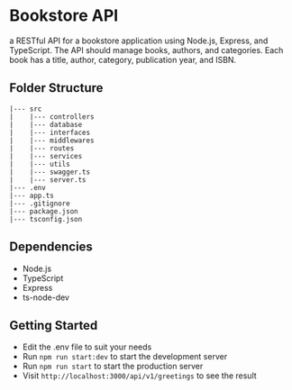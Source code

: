 # Bookstore API

a RESTful API for a bookstore application using Node.js, Express, and TypeScript. The API should manage books, authors, and categories. Each book has a title, author, category, publication year, and ISBN.

## Folder Structure

```
|--- src
|    |--- controllers
|    |--- database
|    |--- interfaces
|    |--- middlewares
|    |--- routes
|    |--- services
|    |--- utils
|    |--- swagger.ts
|    |--- server.ts
|--- .env
|--- app.ts
|--- .gitignore
|--- package.json
|--- tsconfig.json
```

## Dependencies

- Node.js
- TypeScript
- Express
- ts-node-dev

## Getting Started

- Edit the .env file to suit your needs
- Run `npm run start:dev` to start the development server
- Run `npm run start` to start the production server
- Visit `http://localhost:3000/api/v1/greetings` to see the result

